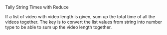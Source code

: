 Tally String Times with Reduce

If a list of video with video length is given, sum up the total time of all the videos together. The key is to convert the list values from string into number type to be able to sum up the video length together.
